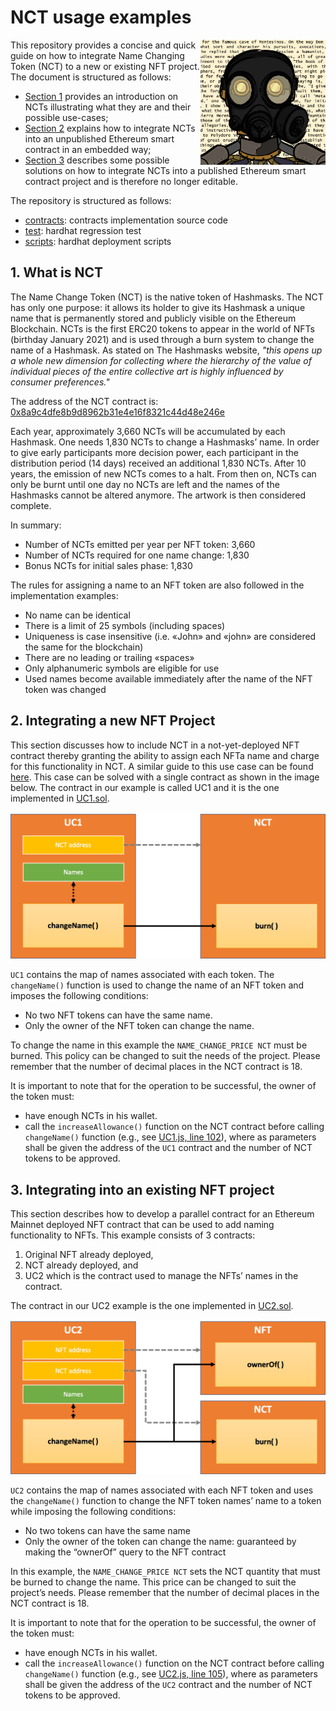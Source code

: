 # NCT usage examples

<img align="right" width="200" height="200" src="./doc/12398.png">

This repository provides a concise and quick guide on how to integrate Name Changing Token (NCT) to a new or existing 
NFT project. The document is structured as follows:
- [Section 1](#s1) provides an introduction on NCTs illustrating what they are and their possible use-cases;
- [Section 2](#s2) explains how to integrate NCTs into an unpublished Ethereum smart contract in an embedded way;
- [Section 3](#s3) describes some possible solutions on how to integrate NCTs into a published Ethereum smart contract 
  project and is therefore no longer editable.

The repository is structured as follows:
- [contracts](./contracts): contracts implementation source code
- [test](./test): hardhat regression test
- [scripts](./scripts): hardhat deployment scripts


## <a name="s1"></a> 1. What is NCT
The Name Change Token (NCT) is the native token of Hashmasks. The NCT has only one purpose: it allows its holder to 
give its Hashmask a unique name that is permanently stored and publicly visible on the Ethereum Blockchain. 
NCTs is the first ERC20 tokens to appear in the world of NFTs (birthday January 2021) and is used through a burn 
system to change the name of a Hashmask.
As stated on The Hashmasks website, *"this opens up a whole new dimension for collecting where the hierarchy of the 
value of individual pieces of the entire collective art is highly influenced by consumer preferences."*

The address of the NCT contract is:  [0x8a9c4dfe8b9d8962b31e4e16f8321c44d48e246e](https://etherscan.io/token/0x8a9c4dfe8b9d8962b31e4e16f8321c44d48e246e) 

Each year, approximately 3,660 NCTs will be accumulated by each Hashmask. One needs 1,830 NCTs to change a Hashmasks’ name. 
In order to give early participants more decision power, each participant in the distribution period (14 days) received 
an additional 1,830 NCTs. After 10 years, the emission of new NCTs comes to a halt. From then on, NCTs can only be burnt 
until one day no NCTs are left and the names of the Hashmasks cannot be altered anymore. 
The artwork is then considered complete.

In summary:
- Number of NCTs emitted per year per NFT token: 3,660
- Number of NCTs required for one name change: 1,830
- Bonus NCTs for initial sales phase: 1,830

The rules for assigning a name to an NFT token are also followed in the implementation examples:
- No name can be identical
- There is a limit of 25 symbols (including spaces)
- Uniqueness is case insensitive (i.e. «John» and «john» are considered the same for the blockchain)
- There are no leading or trailing «spaces»
- Only alphanumeric symbols are eligible for use
- Used names become available immediately after the name of the NFT token was changed

## <a name="s2"></a> 2. Integrating a new NFT Project
This section discusses how to include NCT in a not-yet-deployed NFT contract thereby granting the ability to assign 
each NFTa name and charge for this functionality in NCT. A similar guide to this use case can be found 
[here](https://hackmd.io/@cgEsbYIST_6la5EYjGAJEg/rJB-ZKA_d).
This case can be solved with a single contract as shown in the image below. The contract in our example is called 
UC1 and it is the one implemented in [UC1.sol](./contracts/UC1.sol).

![UC1](./doc/UC1.png)

``UC1`` contains the map of names associated with each token. The ``changeName()`` function is used to change the name 
of an NFT token and imposes the following conditions:
- No two NFT tokens can have the same name.
- Only the owner of the NFT token can change the name.

To change the name in this example  the ``NAME_CHANGE_PRICE NCT`` must be burned. This policy can be changed to suit 
the needs of the project. Please remember that the number of decimal places in the NCT contract is 18.

It is important to note that for the operation to be successful, the owner of the token must:
- have enough NCTs in his wallet.
- call the ``increaseAllowance()`` function on the NCT contract before calling ``changeName()`` function 
  (e.g., see [UC1.js, line 102](./test/UC1.js#L102)), where as parameters shall be given the address 
  of the ``UC1`` contract and the number of NCT tokens to be approved.

## <a name="s3"></a> 3. Integrating into an existing NFT project
This section describes how to develop a parallel contract for an  Ethereum Mainnet deployed NFT contract that can be 
used to add naming functionality to NFTs. This example consists of 3 contracts: 
1. Original NFT already deployed, 
2. NCT already deployed, and
3. UC2 which is the contract used to manage the NFTs’ names in the contract. 

The contract in our UC2 example is the one implemented in [UC2.sol](./contracts/UC2.sol).

![UC2](./doc/UC2.png)

``UC2`` contains the map of names associated with each NFT token and uses the ``changeName()`` function to change the 
NFT token names’ name to a token while imposing the following conditions:
- No two tokens can have the same name
- Only the owner of the token can change the name: guaranteed by making the “ownerOf” query to the NFT contract

In this example, the ``NAME_CHANGE_PRICE NCT`` sets the NCT quantity  that must be burned to change the name. 
This price can be changed to suit the project’s needs. 
Please remember that the number of decimal places in the NCT contract is 18.


It is important to note that for the operation to be successful, the owner of the token must:
- have enough NCTs in his wallet.
- call the ``increaseAllowance()`` function on the NCT contract before calling ``changeName()`` function 
  (e.g., see [UC2.js, line 105](./test/UC2.js#L105)), where as parameters shall be given the address
  of the ``UC2`` contract and the number of NCT tokens to be approved.



